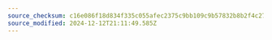 ```yaml
---
source_checksum: c16e086f18d834f335c055afec2375c9bb109c9b57832b8b2f4c27bde2a32d52
source_modified: 2024-12-12T21:11:49.585Z
---
```


